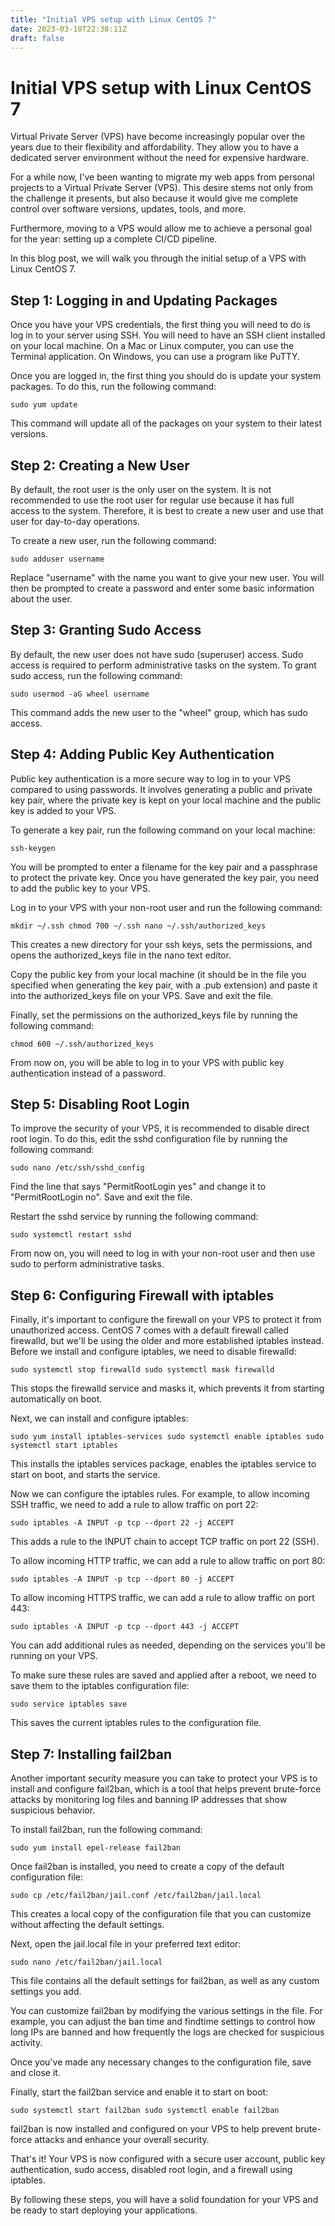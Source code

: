 ```yaml
---
title: "Initial VPS setup with Linux CentOS 7"
date: 2023-03-10T22:38:11Z
draft: false
---
```

# Initial VPS setup with Linux CentOS 7
Virtual Private Server (VPS) have become increasingly popular over the years due to their flexibility and affordability. They allow you to have a dedicated server environment without the need for expensive hardware.

For a while now, I've been wanting to migrate my web apps from personal projects to a Virtual Private Server (VPS). This desire stems not only from the challenge it presents, but also because it would give me complete control over software versions, updates, tools, and more.

Furthermore, moving to a VPS would allow me to achieve a personal goal for the year: setting up a complete CI/CD pipeline.

In this blog post, we will walk you through the initial setup of a VPS with Linux CentOS 7.

## Step 1: Logging in and Updating Packages

Once you have your VPS credentials, the first thing you will need to do is log in to your server using SSH. You will need to have an SSH client installed on your local machine. On a Mac or Linux computer, you can use the Terminal application. On Windows, you can use a program like PuTTY.

Once you are logged in, the first thing you should do is update your system packages. To do this, run the following command:

`
    sudo yum update
`

This command will update all of the packages on your system to their latest versions.

## Step 2: Creating a New User

By default, the root user is the only user on the system. It is not recommended to use the root user for regular use because it has full access to the system. Therefore, it is best to create a new user and use that user for day-to-day operations.

To create a new user, run the following command:

`
    sudo adduser username
`

Replace "username" with the name you want to give your new user. You will then be prompted to create a password and enter some basic information about the user.

## Step 3: Granting Sudo Access

By default, the new user does not have sudo (superuser) access. Sudo access is required to perform administrative tasks on the system. To grant sudo access, run the following command:

`
    sudo usermod -aG wheel username
`

This command adds the new user to the "wheel" group, which has sudo access.

## Step 4: Adding Public Key Authentication

Public key authentication is a more secure way to log in to your VPS compared to using passwords. It involves generating a public and private key pair, where the private key is kept on your local machine and the public key is added to your VPS.

To generate a key pair, run the following command on your local machine:

`
    ssh-keygen
`

You will be prompted to enter a filename for the key pair and a passphrase to protect the private key. Once you have generated the key pair, you need to add the public key to your VPS.

Log in to your VPS with your non-root user and run the following command:

`
    mkdir ~/.ssh
    chmod 700 ~/.ssh
    nano ~/.ssh/authorized_keys
`

This creates a new directory for your ssh keys, sets the permissions, and opens the authorized_keys file in the nano text editor.

Copy the public key from your local machine (it should be in the file you specified when generating the key pair, with a .pub extension) and paste it into the authorized_keys file on your VPS. Save and exit the file.

Finally, set the permissions on the authorized_keys file by running the following command:

`
    chmod 600 ~/.ssh/authorized_keys
`

From now on, you will be able to log in to your VPS with public key authentication instead of a password.

## Step 5: Disabling Root Login

To improve the security of your VPS, it is recommended to disable direct root login. To do this, edit the sshd configuration file by running the following command:

`
    sudo nano /etc/ssh/sshd_config
`

Find the line that says "PermitRootLogin yes" and change it to "PermitRootLogin no". Save and exit the file.

Restart the sshd service by running the following command:

`
    sudo systemctl restart sshd
`

From now on, you will need to log in with your non-root user and then use sudo to perform administrative tasks.

## Step 6: Configuring Firewall with iptables

Finally, it's important to configure the firewall on your VPS to protect it from unauthorized access. CentOS 7 comes with a default firewall called firewalld, but we'll be using the older and more established iptables instead. Before we install and configure iptables, we need to disable firewalld:

`
    sudo systemctl stop firewalld
    sudo systemctl mask firewalld
`

This stops the firewalld service and masks it, which prevents it from starting automatically on boot.

Next, we can install and configure iptables:

`
    sudo yum install iptables-services
    sudo systemctl enable iptables
    sudo systemctl start iptables
`

This installs the iptables services package, enables the iptables service to start on boot, and starts the service.

Now we can configure the iptables rules. For example, to allow incoming SSH traffic, we need to add a rule to allow traffic on port 22:

`
    sudo iptables -A INPUT -p tcp --dport 22 -j ACCEPT
`

This adds a rule to the INPUT chain to accept TCP traffic on port 22 (SSH).

To allow incoming HTTP traffic, we can add a rule to allow traffic on port 80:

`
    sudo iptables -A INPUT -p tcp --dport 80 -j ACCEPT
`

To allow incoming HTTPS traffic, we can add a rule to allow traffic on port 443:

`
    sudo iptables -A INPUT -p tcp --dport 443 -j ACCEPT
`

You can add additional rules as needed, depending on the services you'll be running on your VPS.

To make sure these rules are saved and applied after a reboot, we need to save them to the iptables configuration file:

`
    sudo service iptables save
`

This saves the current iptables rules to the configuration file.

## Step 7: Installing fail2ban

Another important security measure you can take to protect your VPS is to install and configure fail2ban, which is a tool that helps prevent brute-force attacks by monitoring log files and banning IP addresses that show suspicious behavior.

To install fail2ban, run the following command:

`
    sudo yum install epel-release fail2ban
`

Once fail2ban is installed, you need to create a copy of the default configuration file:

`
    sudo cp /etc/fail2ban/jail.conf /etc/fail2ban/jail.local
`

This creates a local copy of the configuration file that you can customize without affecting the default settings.

Next, open the jail.local file in your preferred text editor:

`
    sudo nano /etc/fail2ban/jail.local
`

This file contains all the default settings for fail2ban, as well as any custom settings you add.

You can customize fail2ban by modifying the various settings in the file. For example, you can adjust the ban time and findtime settings to control how long IPs are banned and how frequently the logs are checked for suspicious activity.

Once you've made any necessary changes to the configuration file, save and close it.

Finally, start the fail2ban service and enable it to start on boot:

`
    sudo systemctl start fail2ban
    sudo systemctl enable fail2ban
`

fail2ban is now installed and configured on your VPS to help prevent brute-force attacks and enhance your overall security.

That's it! Your VPS is now configured with a secure user account, public key authentication, sudo access, disabled root login, and a firewall using iptables.

By following these steps, you will have a solid foundation for your VPS and be ready to start deploying your applications.
